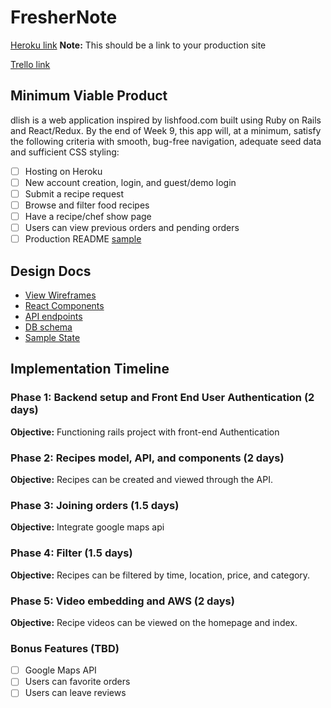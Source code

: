 # FresherNote

[Heroku link][heroku] **Note:** This should be a link to your production site

[Trello link][trello]

[heroku]: http://www.herokuapp.com
[trello]: https://trello.com/b/ALgfuX0Q/freshernote

## Minimum Viable Product

dlish is a web application inspired by lishfood.com built using Ruby on Rails
and React/Redux.  By the end of Week 9, this app will, at a minimum, satisfy the
following criteria with smooth, bug-free navigation, adequate seed data and
sufficient CSS styling:

- [ ] Hosting on Heroku
- [ ] New account creation, login, and guest/demo login
- [ ] Submit a recipe request
- [ ] Browse and filter food recipes
- [ ] Have a recipe/chef show page
- [ ] Users can view previous orders and pending orders
- [ ] Production README [sample](docs/production_readme.md)

## Design Docs
* [View Wireframes][wireframes]
* [React Components][components]
* [API endpoints][api-endpoints]
* [DB schema][schema]
* [Sample State][sample-state]

[wireframes]: docs/wireframes
[components]: docs/component-hierarchy.md
[sample-state]: docs/sample-state.md
[api-endpoints]: docs/api-endpoints.md
[schema]: docs/schema.md

## Implementation Timeline

### Phase 1: Backend setup and Front End User Authentication (2 days)

**Objective:** Functioning rails project with front-end Authentication

### Phase 2: Recipes model, API, and components (2 days)

**Objective:** Recipes can be created and viewed through the API.

### Phase 3: Joining orders (1.5 days)

**Objective:** Integrate google maps api

### Phase 4: Filter (1.5 days)

**Objective:** Recipes can be filtered by time, location, price, and category.

### Phase 5: Video embedding and AWS (2 days)

**Objective:** Recipe videos can be viewed on the homepage and index.

### Bonus Features (TBD)
- [ ] Google Maps API
- [ ] Users can favorite orders
- [ ] Users can leave reviews

